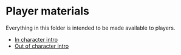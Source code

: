# Player materials

Everything in this folder is intended to be made available to players.

* [In character intro]
* [Out of character intro]

[In character intro]: InCharacterIntro.md
[Out of character intro]: OocIntro/index.md
